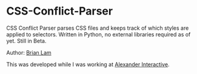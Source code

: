# CSS-Conflict-Parser
CSS Conflict Parser parses CSS files and keeps track of which styles are applied to selectors. Written in Python, no external libraries required as of yet. Still in Beta. 

Author: [Brian Lam]

This was developed while I was working at [Alexander Interactive].

[Alexander Interactive]:http://alexanderinteractive.com/
[Brian Lam]:http://www.brianlam.us
